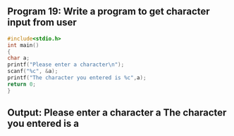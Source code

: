 ## Program 19: Write a program to get character input from user
```C
#include<stdio.h>
int main()
{
char a;
printf("Please enter a character\n");
scanf("%c", &a);
printf("The character you entered is %c",a);
return 0;
}
```
## Output: Please enter a character a The character you entered is a
